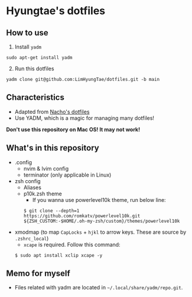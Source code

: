 # Hyungtae's dotfiles

## How to use

1. Install `yadm`

```
sudo apt-get install yadm
```

2. Run this dotfiles

```
yadm clone git@github.com:LimHyungTae/dotfiles.git -b main
```

## Characteristics

* Adapted from [Nacho's dotfiles](https://github.com/nachovizzo/dotfiles)
* Use YADM, which is a magic for managing many dotfiles!

**Don't use this repository on Mac OS! It may not work!**

## What's in this repository

* .config 
  * nvim & lvim config
  * terminator (only applicable in Linux)
* zsh config
  * Aliases
  * p10k.zsh theme
      * If you wanna use powerlevel10k theme, run below line:
      ```
      $ git clone --depth=1 https://github.com/romkatv/powerlevel10k.git ${ZSH_CUSTOM:-$HOME/.oh-my-zsh/custom}/themes/powerlevel10k
      ```
* xmodmap (to map `CapLocks` + `hjkl` to arrow keys. These are source by `.zshrc_local`)
  * `xcape` is required. Follow this command:
  ```
  $ sudo apt install xclip xcape -y
  ```
  
## Memo for myself

* Files related with yadm are located in `~/.local/share/yadm/repo.git`. 


